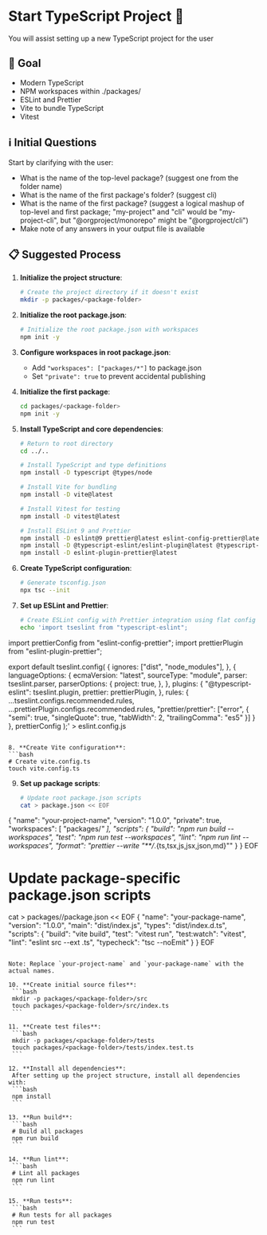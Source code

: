 # Start TypeScript Project 🚀

You will assist setting up a new TypeScript project for the user

## 🎯 Goal

* Modern TypeScript
* NPM workspaces within ./packages/
* ESLint and Prettier
* Vite to bundle TypeScript
* Vitest

## ℹ️ Initial Questions

Start by clarifying with the user:

* What is the name of the top-level package? (suggest one from the folder name)
* What is the name of the first package's folder? (suggest cli)
* What is the name of the first package? (suggest a logical mashup of top-level and first package; "my-project" and "cli" would be "my-project-cli", but "@orgproject/monorepo" might be "@orgproject/cli")
* Make note of any answers in your output file is available

## 📋 Suggested Process

1. **Initialize the project structure**:
   ```bash
   # Create the project directory if it doesn't exist
   mkdir -p packages/<package-folder>
   ```

2. **Initialize the root package.json**:
   ```bash
   # Initialize the root package.json with workspaces
   npm init -y
   ```

3. **Configure workspaces in root package.json**:
   - Add `"workspaces": ["packages/*"]` to package.json
   - Set `"private": true` to prevent accidental publishing

4. **Initialize the first package**:
   ```bash
   cd packages/<package-folder>
   npm init -y
   ```

5. **Install TypeScript and core dependencies**:
   ```bash
   # Return to root directory
   cd ../..
   
   # Install TypeScript and type definitions
   npm install -D typescript @types/node
   
   # Install Vite for bundling
   npm install -D vite@latest
   
   # Install Vitest for testing
   npm install -D vitest@latest
   
   # Install ESLint 9 and Prettier
   npm install -D eslint@9 prettier@latest eslint-config-prettier@latest
   npm install -D @typescript-eslint/eslint-plugin@latest @typescript-eslint/parser@latest
   npm install -D eslint-plugin-prettier@latest
   ```

6. **Create TypeScript configuration**:
   ```bash
   # Generate tsconfig.json
   npx tsc --init
   ```

7. **Set up ESLint and Prettier**:
   ```bash
   # Create ESLint config with Prettier integration using flat config
   echo 'import tseslint from "typescript-eslint";
import prettierConfig from "eslint-config-prettier";
import prettierPlugin from "eslint-plugin-prettier";

export default tseslint.config(
  {
    ignores: ["dist", "node_modules"],
  },
  {
    languageOptions: {
      ecmaVersion: "latest",
      sourceType: "module",
      parser: tseslint.parser,
      parserOptions: {
        project: true,
      },
    },
    plugins: {
      "@typescript-eslint": tseslint.plugin,
      prettier: prettierPlugin,
    },
    rules: {
      ...tseslint.configs.recommended.rules,
      ...prettierPlugin.configs.recommended.rules,
      "prettier/prettier": ["error", {
        "semi": true,
        "singleQuote": true,
        "tabWidth": 2,
        "trailingComma": "es5"
      }]
    }
  },
  prettierConfig
);' > eslint.config.js
   ```

8. **Create Vite configuration**:
   ```bash
   # Create vite.config.ts
   touch vite.config.ts
   ```

9. **Set up package scripts**:
   ```bash
   # Update root package.json scripts
   cat > package.json << EOF
{
  "name": "your-project-name",
  "version": "1.0.0",
  "private": true,
  "workspaces": [
    "packages/*"
  ],
  "scripts": {
    "build": "npm run build --workspaces",
    "test": "npm run test --workspaces",
    "lint": "npm run lint --workspaces",
    "format": "prettier --write \"**/*.{ts,tsx,js,jsx,json,md}\""
  }
}
EOF

   # Update package-specific package.json scripts
   cat > packages/<package-folder>/package.json << EOF
{
  "name": "your-package-name",
  "version": "1.0.0",
  "main": "dist/index.js",
  "types": "dist/index.d.ts",
  "scripts": {
    "build": "vite build",
    "test": "vitest run",
    "test:watch": "vitest",
    "lint": "eslint src --ext .ts",
    "typecheck": "tsc --noEmit"
  }
}
EOF
   ```

   Note: Replace `your-project-name` and `your-package-name` with the actual names.

10. **Create initial source files**:
    ```bash
    mkdir -p packages/<package-folder>/src
    touch packages/<package-folder>/src/index.ts
    ```

11. **Create test files**:
    ```bash
    mkdir -p packages/<package-folder>/tests
    touch packages/<package-folder>/tests/index.test.ts
    ```

12. **Install all dependencies**:
    After setting up the project structure, install all dependencies with:
    ```bash
    npm install
    ```

13. **Run build**:
    ```bash
    # Build all packages
    npm run build
    ```

14. **Run lint**:
    ```bash
    # Lint all packages
    npm run lint
    ```

15. **Run tests**:
    ```bash
    # Run tests for all packages
    npm run test
    ```
